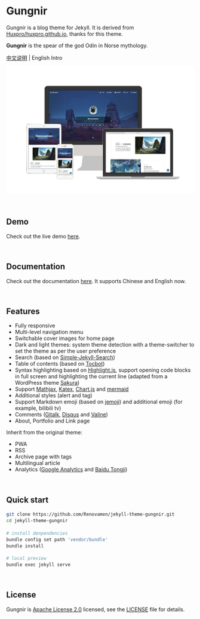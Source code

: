 # Gungnir

Gungnir is a blog theme for Jekyll. It is derived from [Huxpro/huxpro.github.io](https://github.com/Huxpro/huxpro.github.io), thanks for this theme.

**Gungnir** is the spear of the god Odin in Norse mythology.

[中文说明](README-CN.md) | English Intro

![preview](img/docs/gungnir.jpg)

&nbsp;

## Demo

Check out the live demo [here](https://jekyll-theme-gungnir.vercel.app/).

&nbsp;

## Documentation

Check out the documentation [here](https://jekyll-theme-gungnir.vercel.app/theme/). It supports Chinese and English now.

&nbsp;

## Features

- Fully responsive
- Multi-level navigation menu
- Switchable cover images for home page
- Dark and light themes: system theme detection with a theme-switcher to set the theme as per the user preference
- Search (based on [Simple-Jekyll-Search](https://github.com/christian-fei/Simple-Jekyll-Search))
- Table of contents (based on [Tocbot](https://github.com/tscanlin/tocbot))
- Syntax highlighting based on [Highlight.js](https://github.com/highlightjs), support opening code blocks in full screen and highlighting the current line (adapted from a WordPress theme [Sakura](https://github.com/mashirozx/Sakura))
- Support [Mathjax](https://github.com/mathjax/MathJax), [Katex](https://github.com/KaTeX/KaTeX), [Chart.js](https://github.com/chartjs/Chart.js) and [mermaid](https://github.com/mermaid-js/mermaid)
- Additional styles (alert and tag)
- Support Markdown emoji (based on [jemoji](https://github.com/jekyll/jemoji)) and additional emoji (for example, bilibili tv)
- Comments ([Gitalk](https://github.com/gitalk/gitalk), [Disqus](https://disqus.com/) and [Valine](https://github.com/xCss/Valine))
- About, Portfolio and Link page

Inherit from the original theme:

- PWA
- RSS
- Archive page with tags
- Multilingual article
- Analytics ([Google Analytics](https://analytics.google.com/) and [Baidu Tongji](https://tongji.baidu.com/))

&nbsp;

## Quick start

```bash
git clone https://github.com/Renovamen/jekyll-theme-gungnir.git
cd jekyll-theme-gungnir

# install denpendencies
bundle config set path 'vendor/bundle'
bundle install

# local preview
bundle exec jekyll serve
```

&nbsp;

## License

Gungnir is [Apache License 2.0](https://www.apache.org/licenses/LICENSE-2.0) licensed, see the [LICENSE](LICENSE) file for details.